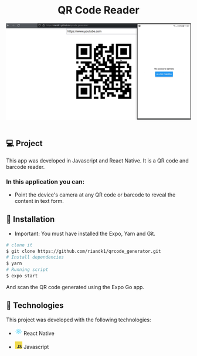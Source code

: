 <div>
  <h1 align="center">QR Code Reader</h1> 
</div>
  
 <div align="center">
  <img src="./.github/teste-leitor-qrcode.gif" alt="demo-web">
 </div>
  
  <br>
  
 ## 💻 Project
 This app was developed in Javascript and React Native. It is a QR code and barcode reader.
 
<h3>In this application you can:</h3>

<ul>
<li>Point the device's camera at any QR code or barcode to reveal the content in text form.</li>
</ul>

## 🚀 Installation

- Important: You must have installed the Expo, Yarn and Git.

```bash
# clone it
$ git clone https://github.com/riandk1/qrcode_generator.git
# Install dependencies
$ yarn
# Running script
$ expo start
```
And scan the QR code generated using the Expo Go app.

## 🧪 Technologies

This project was developed with the following technologies:

- <img height="20" src="https://raw.githubusercontent.com/github/explore/80688e429a7d4ef2fca1e82350fe8e3517d3494d/topics/react/react.png" alt="React Native"> React Native

- <img height="20" src="https://raw.githubusercontent.com/github/explore/80688e429a7d4ef2fca1e82350fe8e3517d3494d/topics/javascript/javascript.png" alt="Javascript"> Javascript
